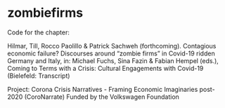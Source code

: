 # zombiefirms
Code for the chapter:

Hilmar, Till, Rocco Paolillo & Patrick Sachweh (forthcoming). Contagious economic failure? Discourses around “zombie firms” in Covid-19 ridden Germany and Italy, in: Michael Fuchs, Sina Fazin & Fabian Hempel (eds.), Coming to Terms with a Crisis: Cultural Engagements with Covid-19 (Bielefeld: Transcript)

Project: Corona Crisis Narratives - Framing Economic Imaginaries post-2020 (CoroNarrate)
Funded by the Volkswagen Foundation
